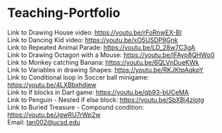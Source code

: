 # Teaching-Portfolio
Link to Drawing House video: https://youtu.be/rFoRnwEX-BI \
Link to Dancing Kid video: https://youtu.be/xO5USDP9Gnk \
Link to Repeated Animal Parade: https://youtu.be/LD_28w7C3gA \
Link to Drawing Octagon with a Mouse: https://youtu.be/IFAyp8QHWo0 \
Link to Monkey catching Banana: https://youtu.be/6QLVnDueKWk \
Link to Variables in drawing Shapes: https://youtu.be/RKJKtpAqkpY \
Link to Conditional loop in Soccer ball minigame: https://youtu.be/4LXBbxhdjew \
Link to If blocks in Dart game: https://youtu.be/qb93-bUCeMA \
Link to Penguin - Nested if else block: https://youtu.be/SbXBj4ziotg \
Link to Buried Treasure - Compound condition: https://youtu.be/JgwRU7rWp2w \
Email: tan002@ucsd.edu
